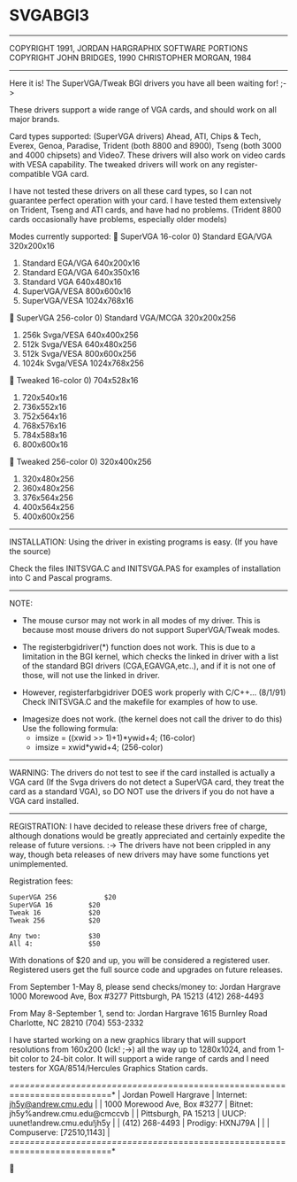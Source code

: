 # SVGABGI3
**************************************************************
COPYRIGHT 1991, JORDAN HARGRAPHIX SOFTWARE
PORTIONS COPYRIGHT JOHN BRIDGES, 1990
		   CHRISTOPHER MORGAN, 1984
**************************************************************

Here it is! The SuperVGA/Tweak BGI drivers you have all been waiting for! ;->

  These drivers support a wide range of VGA cards, and should work on
all major brands.

Card types supported: (SuperVGA drivers)
  Ahead, ATI, Chips & Tech, Everex, Genoa, Paradise, Trident (both 8800 
and 8900), Tseng (both 3000 and 4000 chipsets) and Video7.
  These drivers will also work on video cards with VESA capability.
  The tweaked drivers will work on any register-compatible VGA card.

I have not tested these drivers on all these card types, so I can not guarantee
perfect operation with your card.  I have tested them extensively
on Trident, Tseng and ATI cards, and have had no problems. (Trident 8800
cards occasionally have problems, especially older models)

Modes currently supported:
  SuperVGA 16-color
   0) Standard EGA/VGA 320x200x16
   1) Standard EGA/VGA 640x200x16
   2) Standard EGA/VGA 640x350x16
   3) Standard VGA 640x480x16
   4) SuperVGA/VESA 800x600x16
   5) SuperVGA/VESA 1024x768x16

  SuperVGA 256-color
   0) Standard VGA/MCGA 320x200x256
   1) 256k Svga/VESA 640x400x256
   2) 512k Svga/VESA 640x480x256
   3) 512k Svga/VESA 800x600x256
   4) 1024k Svga/VESA 1024x768x256

  Tweaked 16-color
   0) 704x528x16
   1) 720x540x16
   2) 736x552x16
   3) 752x564x16
   4) 768x576x16
   5) 784x588x16
   6) 800x600x16

  Tweaked 256-color
   0) 320x400x256
   1) 320x480x256
   2) 360x480x256
   3) 376x564x256
   4) 400x564x256
   5) 400x600x256

----------------------------------------------------------------------------
INSTALLATION:
  Using the driver in existing programs is easy. (If you have the source)

  Check the files INITSVGA.C and INITSVGA.PAS for examples of installation
into C and Pascal programs.

----------------------------------------------------------------------------
NOTE: 

 - The mouse cursor may not work in all modes of my driver.  This is because
   most mouse drivers do not support SuperVGA/Tweak modes.

 - The registerbgidriver(*) function does not work. This is due to a limitation
   in the BGI kernel, which checks the linked in driver with a list of the
   standard BGI drivers (CGA,EGAVGA,etc..), and if it is not one of those,
   will not use the linked in driver.

 * However, registerfarbgidriver DOES work properly with C/C++... (8/1/91)
   Check INITSVGA.C and the makefile for examples of how to use.

 - Imagesize does not work. (the kernel does not call the driver to do this)
   Use the following formula:
    * imsize = ((xwid >> 1)+1)*ywid+4; 	(16-color)
    * imsize = xwid*ywid+4; 		(256-color)

----------------------------------------------------------------------------
WARNING: The drivers do not test to see if the card installed is
actually a VGA card (If the Svga drivers do not detect a SuperVGA card, they 
treat the card as a standard VGA), so DO NOT use the drivers if you do not 
have a VGA card installed.

-------------------------------------------------------------------------
REGISTRATION:
  I have decided to release these drivers free of charge,
although donations would be greatly appreciated and certainly
expedite the release of future versions. :->
  The drivers have not been crippled in any way, though beta releases of new
drivers may have some functions yet unimplemented.  

Registration fees:

	SuperVGA 256 			$20
	SuperVGA 16			$20
	Tweak 16			$20
	Tweak 256			$20

	Any two:			$30
	All 4:				$50

With donations of $20 and up, you will be considered a registered user.
Registered users get the full source code and upgrades on future releases.

From September 1-May 8, please send checks/money to:
	Jordan Hargrave
	1000 Morewood Ave, Box #3277
	Pittsburgh, PA 15213
	(412) 268-4493

From May 8-September 1, send to:
	Jordan Hargrave
	1615 Burnley Road
	Charlotte, NC 28210
	(704) 553-2332


I have started working on a new graphics library that will support resolutions
from 160x200 (Ick! ;->) all the way up to 1280x1024, and from 1-bit color
to 24-bit color.  It will support a wide range of cards and I need testers
for XGA/8514/Hercules Graphics Station cards.

*===============================*===========================================*
| Jordan Powell Hargrave	|   Internet:	jh5y@andrew.cmu.edu	    |
| 1000 Morewood Ave, Box #3277  |     Bitnet:	jh5y%andrew.cmu.edu@cmccvb  |
| Pittsburgh, PA 15213		|       UUCP:	uunet!andrew.cmu.edu!jh5y   |
| (412) 268-4493	 	|    Prodigy:	HXNJ79A			    |
|			  	| Compuserve:	[72510,1143]		    |
*===============================*===========================================*



